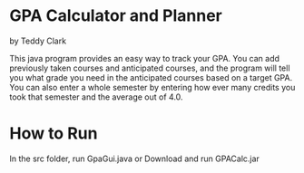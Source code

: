 # GPA Calculator and Planner
by Teddy Clark

This java program provides an easy way to track your GPA. You can add previously taken courses and anticipated courses, and the program will tell you what grade you need in the anticipated courses based on a target GPA. You can also enter a whole semester by entering how ever many credits you took that semester and the average out of 4.0. 

# How to Run
In the src folder, run GpaGui.java
or
Download and run GPACalc.jar
